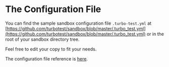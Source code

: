 # The Configuration File

You can find the sample sandbox configuration file `.turbo-test.yml` at 
[https://github.com/turbotest/sandbox/blob/master/.turbo_test.yml](https://github.com/turbotest/sandbox/blob/master/.turbo_test.yml)
or in the root of your sandbox directory tree.

Feel free to edit your copy to fit your needs.

The configuration file reference is [here](../config-file).
 